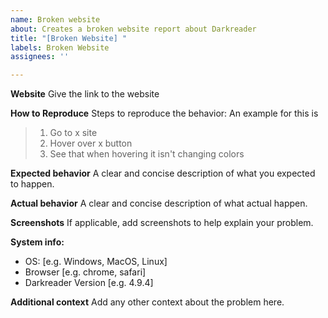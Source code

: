 ```yaml
---
name: Broken website
about: Creates a broken website report about Darkreader
title: "[Broken Website] "
labels: Broken Website
assignees: ''

---
```


**Website**
Give the link to the website

**How to Reproduce**
Steps to reproduce the behavior:
An example for this is
> 1. Go to x site
> 2. Hover over x button
> 3. See that when hovering it isn't changing colors

**Expected behavior**
A clear and concise description of what you expected to happen.

**Actual behavior**
A clear and concise description of what actual happen.

**Screenshots**
If applicable, add screenshots to help explain your problem.

**System info:**
 - OS: [e.g. Windows, MacOS, Linux]
 - Browser [e.g. chrome, safari]
 - Darkreader Version [e.g. 4.9.4]

**Additional context**
Add any other context about the problem here.
